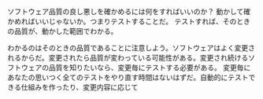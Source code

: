 ソフトウェア品質の良し悪しを確かめるには何をすればいいのか？
動かして確かめればいいじゃないか。つまりテストすることだ。
テストすれば、そのときの品質が、動かした範囲でわかる。

わかるのはそのときの品質であることに注意しよう。ソフトウェアはよく変更されるからだ。変更されたら品質が変わっている可能性がある。変更され続けるソフトウェアの品質を知りたいなら、変更毎にテストする必要がある。
変更毎にあなたの思いつく全てのテストをやり直す時間はないはずだ。自動的にテストできる仕組みを作ったり、変更内容に応じて